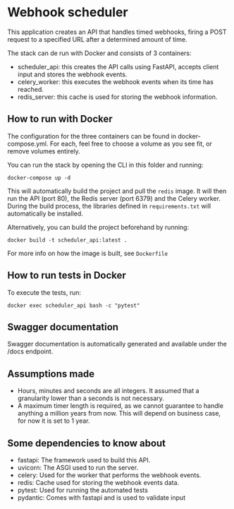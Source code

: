 # Webhook scheduler
This application creates an API that handles timed webhooks, firing a POST request to a specified URL after a determined amount of time.

The stack can de run with Docker and consists of 3 containers:
- scheduler_api: this creates the API calls using FastAPI, accepts client input and stores the webhook events.
- celery_worker: this executes the webhook events when its time has reached.
- redis_server: this cache is used for storing the webhook information.

## How to run with Docker
The configuration for the three containers can be found in docker-compose.yml. For each, feel free to choose a volume as you see fit, or remove volumes entirely.

You can run the stack by opening the CLI in this folder and running:

`docker-compose up -d`

This will automatically build the project and pull the `redis` image. It will then run the API (port 80), the Redis server (port 6379) and the Celery worker.
During the build process, the libraries defined in `requirements.txt` will automatically be installed.

Alternatively, you can build the project beforehand by running:

`docker build -t scheduler_api:latest .`

For more info on how the image is built, see `Dockerfile`

## How to run tests in Docker
To execute the tests, run:

`docker exec scheduler_api bash -c "pytest"`

## Swagger documentation
Swagger documentation is automatically generated and available under the /docs endpoint.


## Assumptions made
- Hours, minutes and seconds are all integers. It assumed that a granularity lower than a seconds is not necessary.
- A maximum timer length is required, as we cannot guarantee to handle anything a million years from now. This will depend on business case, for now it is set to 1 year.

## Some dependencies to know about
- fastapi: The framework used to build this API.
- uvicorn: The ASGI used to run the server.
- celery: Used for the worker that performs the webhook events.
- redis: Cache used for storing the webhook events data.
- pytest: Used for running the automated tests
- pydantic: Comes with fastapi and is used to validate input
